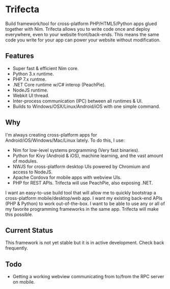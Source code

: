 # Trifecta

Build framework/tool for cross-platform PHP/HTML5/Python apps glued together with Nim. Trifecta allows you to write
code once and deploy everywhere, even to your website front/back-ends. This means the same code you write for your app
can power your website without modification.

## Features

* Super fast & efficient Nim core.
* Python 3.x runtime.
* PHP 7.x runtme.
* .NET Core runtime w/C# interop (PeachPie).
* NodeJS runtime.
* Webkit UI thread.
* Inter-process communication (IPC) between all runtimes & UI.
* Builds to Windows/OSX/Linux/Android/iOS with one simple command.

## Why

I'm always creating cross-platform apps for Android/iOS/Windows/Mac/Linux lately. To do this, I use:

* Nim for low-level systems programming (Very fast binaries).
* Python for Kivy (Android & iOS), machine learning, and the vast amount of modules.
* NWJS for cross-platform desktop UIs powered by Chromium and access to NodeJS.
* Apache Cordova for mobile apps with webview UIs.
* PHP for REST APIs. Trifecta will use PeachPie, also exposing .NET.

I want an easy-to-use build tool that will allow me to quickly bootstrap a cross-platform mobile/desktop/web app. I
want my existing back-end APIs (PHP & Python) to work out-of-the-box. I want to be able to use any or all of my
favorite programming frameworks in the same app. Trifecta will make this possible.

## Current Status

This framework is not yet stable but it is in active development. Check back frequently.

## Todo

* Getting a working webview communicating from to/from the RPC server on mobile.